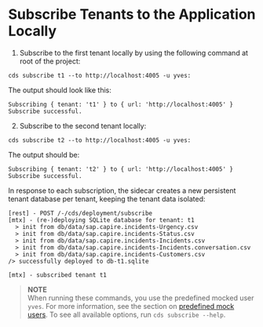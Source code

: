 # Subscribe Tenants to the Application Locally

1. Subscribe to the first tenant locally by using the following command at root of the project:

  ```shell
  cds subscribe t1 --to http://localhost:4005 -u yves:
  ```
  
  The output should look like this:

  ```shell
  Subscribing { tenant: 't1' } to { url: 'http://localhost:4005' }
  Subscribe successful.
  ```
  
2. Subscribe to the second tenant locally:

  ```shell
  cds subscribe t2 --to http://localhost:4005 -u yves:
  ```
  
The output should be:
```shell
Subscribing { tenant: 't2' } to { url: 'http://localhost:4005' }
Subscribe successful.
```

In response to each subscription, the sidecar creates a new persistent tenant database per tenant, keeping the tenant data isolated:

```shell
[rest] - POST /-/cds/deployment/subscribe 
[mtx] - (re-)deploying SQLite database for tenant: t1
  > init from db/data/sap.capire.incidents-Urgency.csv 
  > init from db/data/sap.capire.incidents-Status.csv 
  > init from db/data/sap.capire.incidents-Incidents.csv 
  > init from db/data/sap.capire.incidents-Incidents.conversation.csv 
  > init from db/data/sap.capire.incidents-Customers.csv 
/> successfully deployed to db-t1.sqlite 

[mtx] - subscribed tenant t1

```
> **NOTE**   
> When running these commands, you use the predefined mocked user `yves`. For more information, see the section on [predefined mock users](https://cap.cloud.sap/docs/node.js/authentication#mock-users).
To see all available options, run `cds subscribe --help`.
